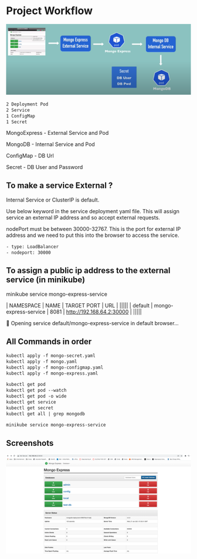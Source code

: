 # Project Workflow

<img src="../images/project_mongo_express.png">

```
2 Deployment Pod
2 Service
1 ConfigMap
1 Secret
```

MongoExpress - External Service and Pod

MongoDB - Internal Service and Pod

ConfigMap - DB Url

Secret - DB User and Password

## To make a service External ?

Internal Service or ClusterIP is default.

Use below keyword in the service deployment yaml file. This will assign service an external IP address and so accept external requests.

nodePort must be between 30000-32767. This is the port for external IP address and we need to put this into the browser to access the service.

```
- type: LoadBalancer
- nodeport: 30000
```

## To assign a public ip address to the external service (in minikube)

minikube service mongo-express-service


| NAMESPACE |         NAME          | TARGET PORT |            URL            |
|||||
| default   | mongo-express-service |        8081 | http://192.168.64.2:30000 |
|||||

🎉  Opening service default/mongo-express-service in default browser...

## All Commands in order

```
kubectl apply -f mongo-secret.yaml
kubectl apply -f mongo.yaml
kubectl apply -f mongo-configmap.yaml 
kubectl apply -f mongo-express.yaml
```

```
kubectl get pod
kubectl get pod --watch
kubectl get pod -o wide
kubectl get service
kubectl get secret
kubectl get all | grep mongodb
```

```
minikube service mongo-express-service
```

## Screenshots

<img src="../images/mogo_express_app.png">

